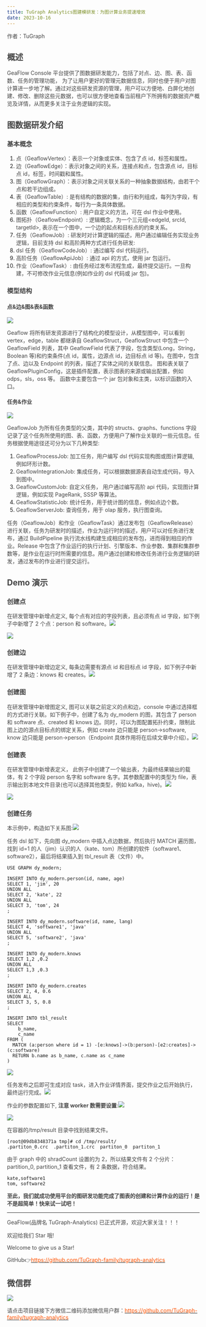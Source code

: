 ```yaml
---
title: TuGraph Analytics图建模研发：为图计算业务提速增效
date: 2023-10-16
---
```


<font style="color:rgb(69, 69, 69);">作者：TuGraph</font>

## <font style="color:rgb(69, 69, 69);">概述</font>

<font style="color:rgb(69, 69, 69);">GeaFlow Console 平台提供了图数据研发能力，包括了对点、边、图、表、函数、任务的管理功能， 为了让用户更好的管理元数据信息，同时也便于用户对图计算进一步地了解。通过对这些研发资源的管理，用户可以方便地、白屏化地创建、修改、删除这些元数据，也可以很方便地查看当前租户下所拥有的数据资产概览及详情，从而更多关注于业务逻辑的实现。</font>

<!-- truncate -->

## <font style="color:rgb(69, 69, 69);">图数据研发介绍</font>

### <font style="color:rgb(69, 69, 69);">基本概念</font>

1. <font style="color:rgb(69, 69, 69);">点（GeaflowVertex）：表示一个对象或实体、包含了点 id，标签和属性。</font>
2. <font style="color:rgb(69, 69, 69);">边（GeaflowEdge）：表示对象之间的关系，连接点和点，包含源点 id，目标点 id，标签，时间戳和属性。</font>
3. <font style="color:rgb(69, 69, 69);">图（GeaflowGraph）：表示对象之间关联关系的一种抽象数据结构，由若干个点和若干边组成。</font>
4. <font style="color:rgb(69, 69, 69);">表（GeaflowTable）: 是有结构的数据的集，由行和列组成，每列为字段，有相应的类型和约束条件，每行为一条具体数据。</font>
5. <font style="color:rgb(69, 69, 69);">函数（GeaflowFunction）: 用户自定义的方法，可在 dsl 作业中使用。</font>
6. <font style="color:rgb(69, 69, 69);">图拓扑（GeaflowEndpoint）: 逻辑概念，为一个三元组<edgeId, srcId, targetId>, 表示在一个图中，一个边的起点和目标点的约束关系。</font>
7. <font style="color:rgb(69, 69, 69);">任务（GeaflowJob）: 研发时对计算逻辑的描述，用户通过编辑任务实现业务逻辑，目前支持 dsl 和高阶两种方式进行任务研发:</font>
8. <font style="color:rgb(69, 69, 69);">dsl 任务（GeaflowCodeJob）: 通过编写 dsl 代码运行。</font>
9. <font style="color:rgb(69, 69, 69);">高阶任务（GeaflowApiJob）: 通过 api 的方式，使用 jar 包运行。</font>
10. <font style="color:rgb(69, 69, 69);">作业（GeaflowTask）: 由任务经过发布流程生成，最终提交运行。一旦构建，不可修改作业元信息(例如作业的 dsl 代码或 jar 包)。</font>

### <font style="color:rgb(69, 69, 69);">模型结构</font>

#### <font style="color:rgb(69, 69, 69);">点&边&图&表&函数</font>

![](https://intranetproxy.alipay.com/skylark/lark/0/2025/png/96961/1755608876791-a0f8c2a1-2a1f-470f-8360-20e11256b7da.png)

<font style="color:rgb(69, 69, 69);">Geaflow 将所有研发资源进行了结构化的模型设计，从模型图中，可以看到 vertex，edge，table 都继承自 GeaflowStruct，GeaflowStruct 中包含一个 GeaflowField 列表，其中 GeaflowField 代表了字段，包含类型(Long，String，Boolean 等)和约束条件(点 id，属性，边源点 id，边目标点 id 等)。在图中，包含了点、边以及 Endpoint 的列表，描述了实体之间的关联信息。 图和表关联了 GeaflowPluginConfig，这是插件配置，表示图表的来源或输出配置，例如 odps，sls，oss 等。 函数中主要包含一个 jar 包对象和主类，以标识函数的入口。</font>

#### <font style="color:rgb(69, 69, 69);">任务&作业</font>

![](https://intranetproxy.alipay.com/skylark/lark/0/2025/png/96961/1755608897897-c9f26965-97b0-4c05-8bc1-3b8441cce90a.png)

<font style="color:rgb(69, 69, 69);">GeaflowJob 为所有任务类型的父类，其中的 structs、graphs、functions 字段记录了这个任务所使用的图、表、函数，方便用户了解作业关联的一些元信息。任务根据使用途径还可分为以下几种类型:</font>

1. <font style="color:rgb(69, 69, 69);">GeaflowProcessJob: 加工任务，用户编写 dsl 代码实现构图或图计算逻辑, 例如环形计数。</font>
2. <font style="color:rgb(69, 69, 69);">GeaflowIntegrationJob: 集成任务，可以根据数据源表自动生成代码，导入到图中。</font>
3. <font style="color:rgb(69, 69, 69);">GeaflowCustomJob: 自定义任务， 用户通过编写高阶 api 代码，实现图计算逻辑，例如实现 PageRank, SSSP 等算法。</font>
4. <font style="color:rgb(69, 69, 69);">GeaflowStatisticJob: 统计任务，用于统计图的信息，例如点边个数。</font>
5. <font style="color:rgb(69, 69, 69);">GeaflowServerJob: 查询任务，用于 olap 服务，执行图查询。</font>

<font style="color:rgb(69, 69, 69);">任务（GeaflowJob）和作业（GeaflowTask）通过发布包（GeaflowRelease）进行关联，任务为研发时的描述，作业为运行时的描述，用户可以对任务进行发布，通过 BuildPipeline 执行流水线构建生成相应的发布包，进而得到相应的作业。Release 中包含了作业运行的执行计划、引擎版本、作业参数、集群和集群参数等，是作业在运行时所需要的信息。用户通过创建和修改任务进行业务逻辑的研发，通过发布的作业进行提交运行。</font>

## <font style="color:rgb(69, 69, 69);">Demo 演示</font>

### <font style="color:rgb(69, 69, 69);">创建点</font>

<font style="color:rgb(69, 69, 69);">在研发管理中新增点定义, 每个点有对应的字段列表，且必须有点 id 字段，如下例子中新增了 2 个点：person 和 software。</font>![](https://intranetproxy.alipay.com/skylark/lark/0/2025/png/96961/1755590689987-54d89c91-6cd4-4bf3-8846-523737a73014.png)

![](https://intranetproxy.alipay.com/skylark/lark/0/2025/png/96961/1755590689300-d17f09d3-59ff-4381-ada4-062012d22360.png)

### <font style="color:rgb(69, 69, 69);">创建边</font>

<font style="color:rgb(69, 69, 69);">在研发管理中新增边定义, 每条边需要有源点 id 和目标点 id 字段，如下例子中新增了 2 条边：knows 和 creates。</font>![](https://intranetproxy.alipay.com/skylark/lark/0/2025/png/96961/1755590689096-911b5143-f4db-4af2-adb2-63f0c86549ba.png)

### <font style="color:rgb(69, 69, 69);">创建图</font>

<font style="color:rgb(69, 69, 69);">在研发管理中新增图定义, 图可以关联之前定义的点和边，console 中通过选择框的方式进行关联。如下例子中，创建了名为 dy_modern 的图，其包含了 person 和 software 点、created 和 knows 边。同时，可以为图配置拓扑约束，限制此图上边的源点目标点的绑定关系，例如 create 边只能是 person->software, know 边只能是 person->person（Endpoint 具体作用将在后续文章中介绍）。</font>![](https://intranetproxy.alipay.com/skylark/lark/0/2025/png/96961/1755590705203-20764e69-1b54-4228-9ffc-2fab6e5953f5.png)

### <font style="color:rgb(69, 69, 69);">创建表</font>

<font style="color:rgb(69, 69, 69);">在研发管理中新增表定义， 此例子中创建了一个输出表，为最终结果输出的载体，有 2 个字段 person 名字和 software 名字。其参数配置中的类型为 file，表示输出到本地文件目录(也可以选择其他类型，例如 kafka，hive)。</font>![](https://intranetproxy.alipay.com/skylark/lark/0/2025/png/96961/1755590694918-e791f116-2dd7-46f5-9c9f-af24d84fd6e4.png)

![](https://intranetproxy.alipay.com/skylark/lark/0/2025/png/96961/1755590693535-4cbf63d5-142f-4765-9013-90463619dd84.png)

### <font style="color:rgb(69, 69, 69);">创建任务</font>

<font style="color:rgb(69, 69, 69);">本示例中，构造如下关系图:</font>![](https://intranetproxy.alipay.com/skylark/lark/0/2025/png/96961/1755590690653-deec4e97-416c-46fc-a3ab-48bf493871fc.png)

<font style="color:rgb(69, 69, 69);">任务 dsl 如下，先向图 dy_modern 中插入点边数据，然后执行 MATCH 遍历图，找到 id=1 的人（jim）认识的人（kate、tom）所创建的软件（software1、software2），最后将结果插入到 tbl_result 表（文件）中。</font>

```plain
USE GRAPH dy_modern;

INSERT INTO dy_modern.person(id, name, age)
SELECT 1, 'jim', 20
UNION ALL
SELECT 2, 'kate', 22
UNION ALL
SELECT 3, 'tom', 24
;

INSERT INTO dy_modern.software(id, name, lang)
SELECT 4, 'software1', 'java'
UNION ALL
SELECT 5, 'software2', 'java'
;

INSERT INTO dy_modern.knows
SELECT 1,2 ,0.2
UNION ALL
SELECT 1,3 ,0.3
;

INSERT INTO dy_modern.creates
SELECT 2, 4, 0.6
UNION ALL
SELECT 3, 5, 0.8
;

INSERT INTO tbl_result
SELECT
	b_name,
    c_name
FROM (
  MATCH (a:person where id = 1) -[e:knows]->(b:person)-[e2:creates]-> (c:software)
  RETURN b.name as b_name, c.name as c_name
)
```

![](https://intranetproxy.alipay.com/skylark/lark/0/2025/png/96961/1755590705180-a40b9136-faa4-4fce-bf14-f6b65f8586c2.png)

<font style="color:rgb(69, 69, 69);">任务发布之后即可生成对应 task，进入作业详情界面，提交作业之后开始执行，最终运行完成。</font>![](https://intranetproxy.alipay.com/skylark/lark/0/2025/png/96961/1755590699812-900597f3-6842-4178-af43-cbf010126803.png)

<font style="color:rgb(69, 69, 69);">作业的参数配置如下,</font><font style="color:rgb(69, 69, 69);"> </font>**<font style="color:rgb(69, 69, 69);">注意 worker 数需要设置</font>**<font style="color:rgb(69, 69, 69);">:</font>![](https://intranetproxy.alipay.com/skylark/lark/0/2025/png/96961/1755590701971-086e1566-2487-4247-8846-e9847358ccc1.png)

![](https://intranetproxy.alipay.com/skylark/lark/0/2025/png/96961/1755590699528-f0b62043-38e7-4ff1-9402-a5e813b33715.png)

<font style="color:rgb(69, 69, 69);">在容器的/tmp/result 目录中找到结果文件。</font>

```plain
[root@09db8348371a tmp]# cd /tmp/result/
.partiton_0.crc  .partiton_1.crc  partiton_0  partiton_1
```

<font style="color:rgb(69, 69, 69);">由于 graph 中的 shradCount 设置的为 2，所以结果文件有 2 个分片：partition_0, partition_1 查看文件，有 2 条数据，符合结果。</font>

```plain
kate,software1
tom, software2
```

**<font style="color:rgb(69, 69, 69);">至此，我们就成功使用平台的图研发功能完成了图表的创建和计算作业的运行！是不是超简单！快来试一试吧！</font>**

---

<font style="color:rgb(69, 69, 69);">GeaFlow(品牌名 TuGraph-Analytics) 已正式开源，欢迎大家关注！！！</font>

<font style="color:rgb(69, 69, 69);">欢迎给我们 Star 哦!</font>

<font style="color:rgb(69, 69, 69);">Welcome to give us a Star!</font>

<font style="color:rgb(69, 69, 69);">GitHub</font><font style="color:rgb(69, 69, 69);">👉</font>[<font style="color:rgb(255, 81, 0);">https://github.com/TuGraph-family/tugraph-analytics</font>](https://github.com/TuGraph-family/tugraph-analytics)

## <font style="color:rgb(69, 69, 69);">微信群</font>

![](https://intranetproxy.alipay.com/skylark/lark/0/2025/png/96961/1755590700970-7d65afb7-8e6b-4f65-a3b6-d4e3d6a6a86d.png)

<font style="color:rgb(69, 69, 69);">请点击项目链接下方微信二维码添加微信用户群：</font>[<font style="color:rgb(255, 81, 0);">https://github.com/TuGraph-family/tugraph-analytics</font>](https://github.com/TuGraph-family/tugraph-analytics)
